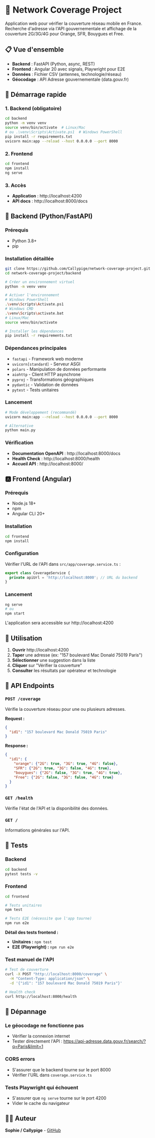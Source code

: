 # 🗼 Network Coverage Project

Application web pour vérifier la couverture réseau mobile en France. Recherche d'adresse via l'API gouvernementale et affichage de la couverture 2G/3G/4G pour Orange, SFR, Bouygues et Free.

## 📋 Vue d'ensemble

- **Backend** : FastAPI (Python, async, REST)
- **Frontend** : Angular 20 avec signals, Playwright pour E2E
- **Données** : Fichier CSV (antennes, technologie/réseau)
- **Géocodage** : API Adresse gouvernementale (data.gouv.fr)

## 🚀 Démarrage rapide

### 1. Backend (obligatoire)
```bash
cd backend
python -m venv venv
source venv/bin/activate  # Linux/Mac
# ou .\venv\Scripts\Activate.ps1  # Windows PowerShell
pip install -r requirements.txt
uvicorn main:app --reload --host 0.0.0.0 --port 8000
```

### 2. Frontend
```bash
cd frontend
npm install
ng serve
```

### 3. Accès
- **Application** : http://localhost:4200
- **API docs** : http://localhost:8000/docs

## 🐍 Backend (Python/FastAPI)

### Prérequis
- Python 3.8+
- pip

### Installation détaillée

```bash
git clone https://github.com/Callypige/network-coverage-project.git
cd network-coverage-project/backend

# Créer un environnement virtuel
python -m venv venv

# Activer l'environnement
# Windows PowerShell
.\venv\Scripts\Activate.ps1
# Windows CMD
.\venv\Scripts\activate.bat
# Linux/Mac
source venv/bin/activate

# Installer les dépendances
pip install -r requirements.txt
```

### Dépendances principales
- `fastapi` - Framework web moderne
- `uvicorn[standard]` - Serveur ASGI
- `polars` - Manipulation de données performante
- `aiohttp` - Client HTTP asynchrone
- `pyproj` - Transformations géographiques
- `pydantic` - Validation de données
- `pytest` - Tests unitaires

### Lancement

```bash
# Mode développement (recommandé)
uvicorn main:app --reload --host 0.0.0.0 --port 8000

# Alternative
python main.py
```

### Vérification
- **Documentation OpenAPI** : http://localhost:8000/docs
- **Health Check** : http://localhost:8000/health
- **Accueil API** : http://localhost:8000/

## 🅰️ Frontend (Angular)

### Prérequis
- Node.js 18+
- npm
- Angular CLI 20+

### Installation

```bash
cd frontend
npm install
```

### Configuration
Vérifier l'URL de l'API dans `src/app/coverage.service.ts` :

```typescript
export class CoverageService {
  private apiUrl = 'http://localhost:8000'; // URL du backend
}
```

### Lancement

```bash
ng serve
# ou
npm start
```

L'application sera accessible sur http://localhost:4200

## 📱 Utilisation

1. **Ouvrir** http://localhost:4200
2. **Taper** une adresse (ex: "157 boulevard Mac Donald 75019 Paris")
3. **Sélectionner** une suggestion dans la liste
4. **Cliquer** sur "Vérifier la couverture"
5. **Consulter** les résultats par opérateur et technologie

## 📡 API Endpoints

### `POST /coverage`
Vérifie la couverture réseau pour une ou plusieurs adresses.

**Request :**
```json
{
  "id1": "157 boulevard Mac Donald 75019 Paris"
}
```

**Response :**
```json
{
  "id1": {
    "orange": {"2G": true, "3G": true, "4G": false},
    "SFR": {"2G": true, "3G": false, "4G": true},
    "bouygues": {"2G": false, "3G": true, "4G": true},
    "Free": {"2G": false, "3G": false, "4G": true}
  }
}
```

### `GET /health`
Vérifie l'état de l'API et la disponibilité des données.

### `GET /`
Informations générales sur l'API.

## 🧪 Tests

### Backend
```bash
cd backend
pytest tests -v
```

### Frontend
```bash
cd frontend

# Tests unitaires
npm test

# Tests E2E (nécessite que l'app tourne)
npm run e2e
```

**Détail des tests frontend :**
* **Unitaires :** `npm test`
* **E2E (Playwright) :** `npm run e2e`

### Test manuel de l'API
```bash
# Test de couverture
curl -X POST "http://localhost:8000/coverage" \
  -H "Content-Type: application/json" \
  -d '{"id1": "157 boulevard Mac Donald 75019 Paris"}'

# Health check
curl http://localhost:8000/health
```

## 🐛 Dépannage

### Le géocodage ne fonctionne pas
- Vérifier la connexion internet
- Tester directement l'API : https://api-adresse.data.gouv.fr/search/?q=Paris&limit=1

### CORS errors
- S'assurer que le backend tourne sur le port 8000
- Vérifier l'URL dans `coverage.service.ts`

### Tests Playwright qui échouent
- S'assurer que `ng serve` tourne sur le port 4200
- Vider le cache du navigateur

## 👨‍💻 Auteur

**Sophie / Callypige** - [GitHub](https://github.com/Callypige)
